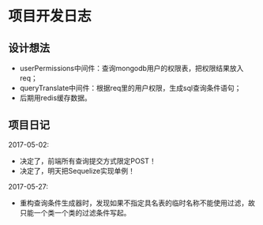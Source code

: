 # 项目开发日志

## 设计想法

- userPermissions中间件：查询mongodb用户的权限表，把权限结果放入req；
- queryTranslate中间件：根据req里的用户权限，生成sql查询条件语句；
- 后期用redis缓存数据。

## 项目日记

2017-05-02:

- 决定了，前端所有查询提交方式限定POST！
- 决定了，明天把Sequelize实现单例！

2017-05-27:

- 重构查询条件生成器时，发现如果不指定具名表的临时名称不能使用过滤，故只能一个类一个类的过滤条件写起。
